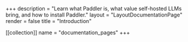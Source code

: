 +++
description = "Learn what Paddler is, what value self-hosted LLMs bring, and how to install Paddler."
layout = "LayoutDocumentationPage"
render = false
title = "Introduction"

[[collection]]
name = "documentation_pages"
+++
